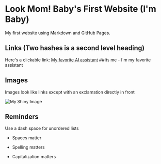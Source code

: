 # Look Mom! Baby's First Website (I'm Baby) 

My first website using Markdown and GitHub Pages.

## Links (Two hashes is a second level heading)

Here's a clickable link: [My favorite AI assistant](www.linkedin.com/in/jacob-sellinger) ##Its me - I'm my favorite assistant

## Images

Images look like links except with an exclamation directly in front

![My Shiny Image](https://raw.githubusercontent.com/denisecase/pyshiny-penguins-dashboard-express/main/images/LocalAppRunning.JPG)

## Reminders

Use a dash space for unordered lists

- Spaces matter

- Spelling matters

- Capitalization matters
